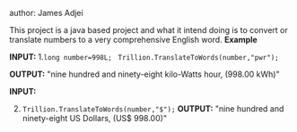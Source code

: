 author: James Adjei

This project is a java based project and what it intend doing is to convert or translate numbers to a very comprehensive English word.
**Example**


 **INPUT:**
      1.`long number=998L;`
 ` Trillion.TranslateToWords(number,"pwr");`

 **OUTPUT:**  "nine hundred and ninety-eight kilo-Watts hour, (998.00 kWh)"


**INPUT:** 
  
2. `Trillion.TranslateToWords(number,"$");` 
**OUTPUT:**  "nine hundred and ninety-eight US Dollars, (US$ 998.00)"


